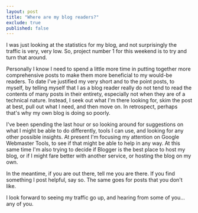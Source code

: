 ```yaml
---
layout: post
title: "Where are my blog readers?"
exclude: true
published: false
---
```


I was just looking at the statistics for my blog, and not surprisingly the traffic is very, very low. So, project number 1 for this weekend is to try and turn that around.

Personally I know I need to spend a little more time in putting together more comprehensive posts to make them more beneficial to my would-be readers. To date I've justified my very short and to the point posts, to myself, by telling myself that I as a blog reader really do not tend to read the contents of many posts in their entirety, especially not when they are of a technical nature. Instead, I seek out what I'm there looking for, skim the post at best, pull out what I need, and then move on. In retrospect, perhaps that's why my own blog is doing so poorly.

I've been spending the last hour or so looking around for suggestions on what I might be able to do differently, tools I can use, and looking for any other possible insights. At present I'm focusing my attention on Google Webmaster Tools, to see if that might be able to help in any way. At this same time I'm also trying to decide if Blogger is the best place to host my blog, or if I might fare better with another service, or hosting the blog on my own.

In the meantime, if you are out there, tell me you are there. If you find something I post helpful, say so. The same goes for posts that you don't like.

I look forward to seeing my traffic go up, and hearing from some of you… any of you.